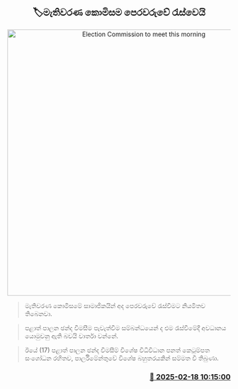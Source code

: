 <p align='center'><b><h2 align='center' title='Election Commission to meet this morning'>🏷මැතිවරණ කොමිසම පෙරවරුවේ රැස්වෙයි</h2></b></p>
<p align='center'><img src='https://helakuru.sgp1.cdn.digitaloceanspaces.com/esana/images/lib/election-commission-398934.jpg' width='600' alt='Election Commission to meet this morning'></p>

> මැතිවරණ කොමිසමේ සාමාජිකයින් අද පෙරවරුවේ රැස්වීමට නියමිතව තිබෙනවා.

> පළාත් පාලන ඡන්ද විමසීම පැවැත්වීම සම්බන්ධයෙන් ද එම රැස්වීමේදී අවධානය යොමුවනු ඇති බවයි වාර්තා වන්නේ.

> ඊයේ (17) පළාත් පාලන ඡන්ද විමසීම් විශේෂ විධිවිධාන පනත් කෙටුම්පත සංශෝධන රහිතව, පාර්ලිමේන්තුවේ විශේෂ බහුතරයකින් සම්මත වී තිබුණා.



<h3 align='right'><a href='https://www.helakuru.lk/esana/p/107571/'>📅 2025-02-18 10:15:00</a></h3>
